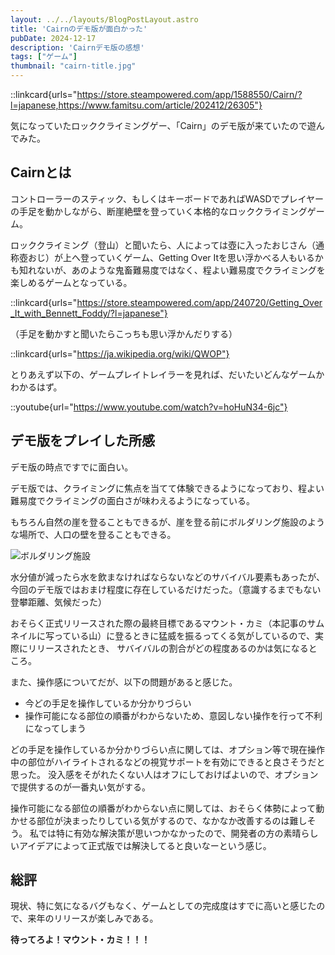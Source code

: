 ```yaml
---
layout: ../../layouts/BlogPostLayout.astro
title: 'Cairnのデモ版が面白かった'
pubDate: 2024-12-17
description: 'Cairnデモ版の感想'
tags: ["ゲーム"]
thumbnail: "cairn-title.jpg"
---
```


::linkcard{urls="https://store.steampowered.com/app/1588550/Cairn/?l=japanese,https://www.famitsu.com/article/202412/26305"}

気になっていたロッククライミングゲー、「Cairn」のデモ版が来ていたので遊んでみた。

## Cairnとは

コントローラーのスティック、もしくはキーボードであればWASDでプレイヤーの手足を動かしながら、断崖絶壁を登っていく本格的なロッククライミングゲーム。

ロッククライミング（登山）と聞いたら、人によっては壺に入ったおじさん（通称壺おじ）が上へ登っていくゲーム、Getting Over Itを思い浮かべる人もいるかも知れないが、あのような鬼畜難易度ではなく、程よい難易度でクライミングを楽しめるゲームとなっている。

::linkcard{urls="https://store.steampowered.com/app/240720/Getting_Over_It_with_Bennett_Foddy/?l=japanese"}

（手足を動かすと聞いたらこっちも思い浮かんだりする）

::linkcard{urls="https://ja.wikipedia.org/wiki/QWOP"}

とりあえず以下の、ゲームプレイトレイラーを見れば、だいたいどんなゲームかわかるはず。

::youtube{url="https://www.youtube.com/watch?v=hoHuN34-6jc"}

## デモ版をプレイした所感

デモ版の時点ですでに面白い。

デモ版では、クライミングに焦点を当てて体験できるようになっており、程よい難易度でクライミングの面白さが味わえるようになっている。

もちろん自然の崖を登ることもできるが、崖を登る前にボルダリング施設のような場所で、人口の壁を登ることもできる。

![ボルダリング施設](https://image.r2.cloudflare.wgdp.dev/cairn-building.jpg)

水分値が減ったら水を飲まなければならないなどのサバイバル要素もあったが、今回のデモ版ではおまけ程度に存在しているだけだった。（意識するまでもない登攀距離、気候だった）

おそらく正式リリースされた際の最終目標であるマウント・カミ（本記事のサムネイルに写っている山）に登るときに猛威を振るってくる気がしているので、実際にリリースされたとき、
サバイバルの割合がどの程度あるのかは気になるところ。

また、操作感についてだが、以下の問題があると感じた。

- 今どの手足を操作しているか分かりづらい
- 操作可能になる部位の順番がわからないため、意図しない操作を行って不利になってしまう

どの手足を操作しているか分かりづらい点に関しては、オプション等で現在操作中の部位がハイライトされるなどの視覚サポートを有効にできると良さそうだと思った。
没入感をそがれたくない人はオフにしておけばよいので、オプションで提供するのが一番丸い気がする。

操作可能になる部位の順番がわからない点に関しては、おそらく体勢によって動かせる部位が決まったりしている気がするので、なかなか改善するのは難しそう。
私では特に有効な解決策が思いつかなかったので、開発者の方の素晴らしいアイデアによって正式版では解決してると良いなーという感じ。

## 総評

現状、特に気になるバグもなく、ゲームとしての完成度はすでに高いと感じたので、来年のリリースが楽しみである。

**待ってろよ！マウント・カミ！！！**
